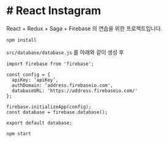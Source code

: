 # # React Instagram
React + Redux + Saga + Firebase 의 연습을 위한 프로젝트입니다.

`npm install`

`src/database/database.js` 를 아래와 같이 생성 후
```
import firebase from 'firebase';

const config = {
  apiKey: ‘apiKey’,
  authDomain: ‘address.firebaseio.com',
  databaseURL: 'https://address.firebaseio.com/'
};

firebase.initializeApp(config);
const database = firebase.database();

export default database;
```


`npm start`

